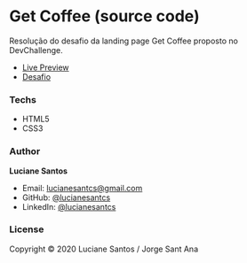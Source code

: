 <!-- ![banner](https://raw.githubusercontent.com/lucianesantcs/selfcare/master/design/selfcare_mockup.png) -->

# Get Coffee (source code)

Resolução do desafio da landing page Get Coffee proposto no DevChallenge.
<br>

- <a href="https://lucianesantcs.github.io/get-coffee-source/">Live Preview</a>
- <a href="https://www.devchallenge.com.br/challenges/5f94dfc04b6510002196cb1d/details">Desafio</a>

### Techs

- HTML5
- CSS3

### Author

**Luciane Santos**

- Email: lucianesantcs@gmail.com
- GitHub: [@lucianesantcs](https://github.com/lucianesantcs)
- LinkedIn: [@lucianesantcs](https://linkedin.com/in/lucianesantcs)

### License

Copyright © 2020 Luciane Santos / Jorge Sant Ana
